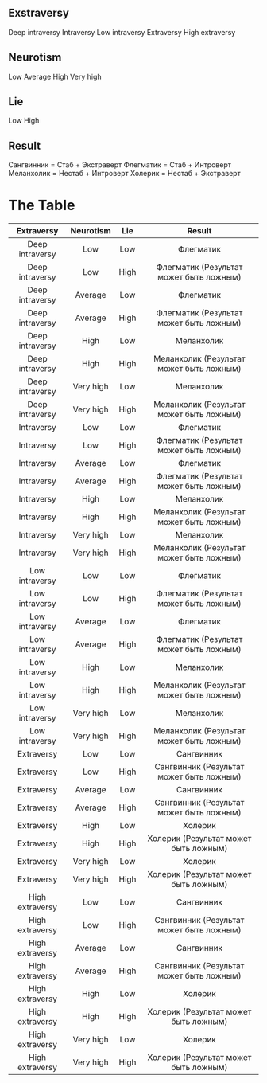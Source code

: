 ## Exstraversy
Deep intraversy
Intraversy
Low intraversy
Extraversy
High extraversy

## Neurotism
Low
Average
High
Very high

## Lie
Low
High

## Result
Сангвинник = Стаб + Экстраверт
Флегматик  = Стаб + Интроверт
Меланхолик = Нестаб + Интроверт
Холерик    = Нестаб + Экстраверт

# The Table
|Extraversy      |Neurotism   |Lie      |Result                                   |
|:--------------:|:----------:|:-------:|:---------------------------------------:|
|Deep intraversy |Low         |Low      |Флегматик                                | 
|Deep intraversy |Low         |High     |Флегматик (Результат может быть ложным)  | 
|Deep intraversy |Average     |Low      |Флегматик                                | 
|Deep intraversy |Average     |High     |Флегматик (Результат может быть ложным)  | 
|Deep intraversy |High        |Low      |Меланхолик                               | 
|Deep intraversy |High        |High     |Меланхолик (Результат может быть ложным) | 
|Deep intraversy |Very high   |Low      |Меланхолик                               | 
|Deep intraversy |Very high   |High     |Меланхолик (Результат может быть ложным) | 
|Intraversy      |Low         |Low      |Флегматик                                | 
|Intraversy      |Low         |High     |Флегматик (Результат может быть ложным)  | 
|Intraversy      |Average     |Low      |Флегматик                                | 
|Intraversy      |Average     |High     |Флегматик (Результат может быть ложным)  | 
|Intraversy      |High        |Low      |Меланхолик                               | 
|Intraversy      |High        |High     |Меланхолик (Результат может быть ложным) | 
|Intraversy      |Very high   |Low      |Меланхолик                               | 
|Intraversy      |Very high   |High     |Меланхолик (Результат может быть ложным) | 
|Low intraversy  |Low         |Low      |Флегматик                                | 
|Low intraversy  |Low         |High     |Флегматик (Результат может быть ложным)  | 
|Low intraversy  |Average     |Low      |Флегматик                                | 
|Low intraversy  |Average     |High     |Флегматик (Результат может быть ложным)  | 
|Low intraversy  |High        |Low      |Меланхолик                               | 
|Low intraversy  |High        |High     |Меланхолик (Результат может быть ложным) | 
|Low intraversy  |Very high   |Low      |Меланхолик                               | 
|Low intraversy  |Very high   |High     |Меланхолик (Результат может быть ложным) |
|Extraversy      |Low         |Low      |Сангвинник                               | 
|Extraversy      |Low         |High     |Сангвинник (Результат может быть ложным) | 
|Extraversy      |Average     |Low      |Сангвинник                               | 
|Extraversy      |Average     |High     |Сангвинник (Результат может быть ложным) | 
|Extraversy      |High        |Low      |Холерик                                  | 
|Extraversy      |High        |High     |Холерик (Результат может быть ложным)    | 
|Extraversy      |Very high   |Low      |Холерик                                  | 
|Extraversy      |Very high   |High     |Холерик (Результат может быть ложным)    | 
|High extraversy |Low         |Low      |Сангвинник                               | 
|High extraversy |Low         |High     |Сангвинник (Результат может быть ложным) | 
|High extraversy |Average     |Low      |Сангвинник                               | 
|High extraversy |Average     |High     |Сангвинник (Результат может быть ложным) | 
|High extraversy |High        |Low      |Холерик                                  | 
|High extraversy |High        |High     |Холерик (Результат может быть ложным)    | 
|High extraversy |Very high   |Low      |Холерик                                  | 
|High extraversy |Very high   |High     |Холерик (Результат может быть ложным)    | 